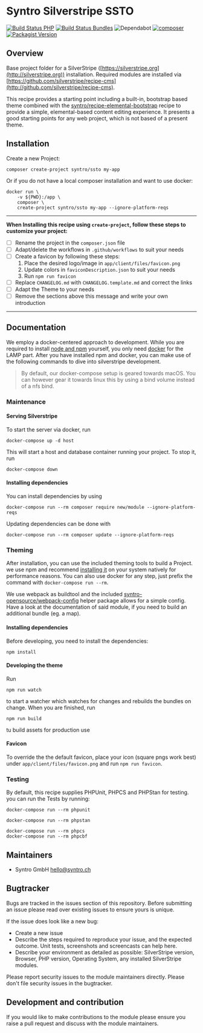 # Syntro Silverstripe SSTO

[![Build Status PHP](https://img.shields.io/github/workflow/status/syntro-opensource/silverstripe-ssto/Test%20Silverstripe/master?label=Silverstripe%20Tests&logo=github)](https://github.com/syntro-opensource/silverstripe-ssto/actions?query=branch%3Amaster)
[![Build Status Bundles](https://img.shields.io/github/workflow/status/syntro-opensource/silverstripe-ssto/Test%20Theme%20Build/master?label=Buildable%20bundles&logo=github)](https://github.com/syntro-opensource/silverstripe-ssto/actions?query=branch%3Amaster)
![Dependabot](https://img.shields.io/badge/dependabot-active-brightgreen?logo=dependabot)
[![composer](https://img.shields.io/packagist/dt/syntro/ssto?color=success&logo=composer)](https://packagist.org/packages/syntro/ssto)
[![Packagist Version](https://img.shields.io/packagist/v/syntro/ssto?label=stable&logo=composer)](https://packagist.org/packages/syntro/ssto)

## Overview

Base project folder for a SilverStripe ([https://silverstripe.org](http://silverstripe.org)) installation. Required modules are installed via [https://github.com/silverstripe/recipe-cms](http://github.com/silverstripe/recipe-cms).

This recipe provides a starting point including a built-in, bootstrap based theme
combined with the [syntro/recipe-elemental-bootstrap](https://github.com/syntro-opensource/recipe-elemental-bootstrap)
recipe to provide a simple, elemental-based content editing experience.
It presents a good starting points for any web project, which is not based of
a present theme.


## Installation
Create a new Project:
```
composer create-project syntro/ssto my-app
```
Or if you do not have a local composer installation and want to use docker:
```
docker run \
    -v ${PWD}:/app \
    composer \
    create-project syntro/ssto my-app --ignore-platform-reqs
```

---
**When Installing this recipe using `create-project`, follow these steps to customize your project:**

* [ ] Rename the project in the `composer.json` file
* [ ] Adapt/delete the workflows in `.github/workflows` to suit your needs
* [ ] Create a favicon by following these steps:
    1. Place the desired logo/image in `app/client/files/favicon.png`
    2. Update colors in `faviconDescription.json` to suit your needs
    3. Run `npm run favicon`
* [ ] Replace `CHANGELOG.md` with `CHANGELOG.template.md` and correct the links
* [ ] Adapt the Theme to your needs
* [ ] Remove the sections above this message and write your own introduction

---



## Documentation
We employ a docker-centered approach to development. While you are required to
install [node and npm](https://nodejs.org/en/download/package-manager/)
yourself, you only need [docker](https://docs.docker.com/get-docker/) for the
LAMP part. After you have installed npm and docker, you can make use of the
following commands to dive into silverstripe development.

> By default, our docker-compose setup is geared towards macOS. You can however
> gear it towards linux this by using a bind volume instead of a nfs bind.

### Maintenance
#### Serving Silverstripe
To start the server via docker, run
```
docker-compose up -d host
```
This will start a host and database container running your project. To stop
it, run
```
docker-compose down
```

#### Installing dependencies
You can install dependencies by using
```
docker-compose run --rm composer require new/module --ignore-platform-reqs
```
Updating dependencies can be done with
```
docker-compose run --rm composer update --ignore-platform-reqs
```

### Theming
After installation, you can use the included theming tools to build
a Project. we use npm and recommend
[installing it](https://nodejs.org/en/download/package-manager/) on your system
natively for performance reasons. You can also use docker for any step,
just prefix the command with `docker-compose run --rm`.

We use webpack as buildtool and the included
[syntro-opensource/webpack-config](https://github.com/syntro-opensource/webpack-config)
helper package allows for a simple config. Have a look at the documentation
of said module, if you need to build an additional bundle (eg. a map).

#### Installing dependencies
Before developing, you need to install the dependencies:
```
npm install
```

#### Developing the theme
Run
```
npm run watch
```
to start a watcher which watches for changes and rebuilds the bundles on change.
When you are finished, run
```
npm run build
```
tu build assets for production use

#### Favicon
To override the the default favicon, place your icon (square pngs work best)
under `app/client/files/favicon.png` and run `npm run favicon`.


### Testing
By default, this recipe supplies PHPUnit, PHPCS and PHPStan for testing. you can
run the Tests by running:
```
docker-compose run --rm phpunit
```
```
docker-compose run --rm phpstan
```
```
docker-compose run --rm phpcs
docker-compose run --rm phpcbf
```

## Maintainers
 * Syntro GmbH <hello@syntro.ch>

## Bugtracker
Bugs are tracked in the issues section of this repository. Before submitting an issue please read over
existing issues to ensure yours is unique.

If the issue does look like a new bug:

 - Create a new issue
 - Describe the steps required to reproduce your issue, and the expected outcome. Unit tests, screenshots
 and screencasts can help here.
 - Describe your environment as detailed as possible: SilverStripe version, Browser, PHP version,
 Operating System, any installed SilverStripe modules.

Please report security issues to the module maintainers directly. Please don't file security issues in the bugtracker.

## Development and contribution
If you would like to make contributions to the module please ensure you raise a pull request and discuss with the module maintainers.

